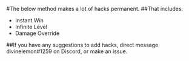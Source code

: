 #The below method makes a lot of hacks permanent.
##That includes:
- Instant Win
- Infinite Level
- Damage Override

##If you have any suggestions to add hacks, direct message divinelemon#1259 on Discord, or make an issue.
